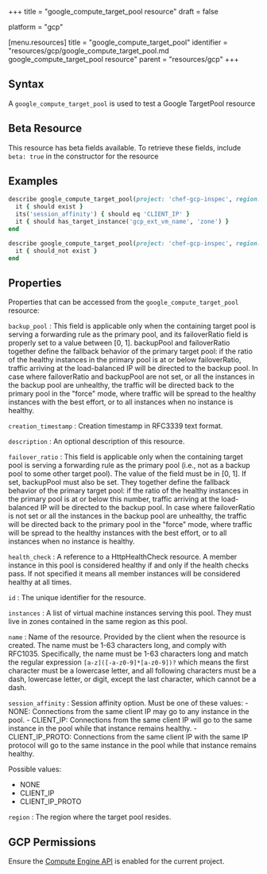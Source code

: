 +++
title = "google_compute_target_pool resource"
draft = false

platform = "gcp"

[menu.resources]
    title = "google_compute_target_pool"
    identifier = "resources/gcp/google_compute_target_pool.md google_compute_target_pool resource"
    parent = "resources/gcp"
+++

## Syntax

A `google_compute_target_pool` is used to test a Google TargetPool resource

## Beta Resource

This resource has beta fields available. To retrieve these fields, include `beta: true` in the constructor for the resource

## Examples

```ruby
describe google_compute_target_pool(project: 'chef-gcp-inspec', region: 'europe-west2', name: 'inspec-gcp-target-pool') do
  it { should exist }
  its('session_affinity') { should eq 'CLIENT_IP' }
  it { should has_target_instance('gcp_ext_vm_name', 'zone') }
end

describe google_compute_target_pool(project: 'chef-gcp-inspec', region: 'europe-west2', name: 'nonexistent') do
  it { should_not exist }
end
```

## Properties

Properties that can be accessed from the `google_compute_target_pool` resource:

`backup_pool`
: This field is applicable only when the containing target pool is serving a forwarding rule as the primary pool, and its failoverRatio field is properly set to a value between [0, 1]. backupPool and failoverRatio together define the fallback behavior of the primary target pool: if the ratio of the healthy instances in the primary pool is at or below failoverRatio, traffic arriving at the load-balanced IP will be directed to the backup pool. In case where failoverRatio and backupPool are not set, or all the instances in the backup pool are unhealthy, the traffic will be directed back to the primary pool in the "force" mode, where traffic will be spread to the healthy instances with the best effort, or to all instances when no instance is healthy.

`creation_timestamp`
: Creation timestamp in RFC3339 text format.

`description`
: An optional description of this resource.

`failover_ratio`
: This field is applicable only when the containing target pool is serving a forwarding rule as the primary pool (i.e., not as a backup pool to some other target pool). The value of the field must be in [0, 1]. If set, backupPool must also be set. They together define the fallback behavior of the primary target pool: if the ratio of the healthy instances in the primary pool is at or below this number, traffic arriving at the load-balanced IP will be directed to the backup pool. In case where failoverRatio is not set or all the instances in the backup pool are unhealthy, the traffic will be directed back to the primary pool in the "force" mode, where traffic will be spread to the healthy instances with the best effort, or to all instances when no instance is healthy.

`health_check`
: A reference to a HttpHealthCheck resource. A member instance in this pool is considered healthy if and only if the health checks pass. If not specified it means all member instances will be considered healthy at all times.

`id`
: The unique identifier for the resource.

`instances`
: A list of virtual machine instances serving this pool. They must live in zones contained in the same region as this pool.

`name`
: Name of the resource. Provided by the client when the resource is created. The name must be 1-63 characters long, and comply with RFC1035. Specifically, the name must be 1-63 characters long and match the regular expression `[a-z]([-a-z0-9]*[a-z0-9])?` which means the first character must be a lowercase letter, and all following characters must be a dash, lowercase letter, or digit, except the last character, which cannot be a dash.

`session_affinity`
: Session affinity option. Must be one of these values: - NONE: Connections from the same client IP may go to any instance in the pool. - CLIENT_IP: Connections from the same client IP will go to the same instance in the pool while that instance remains healthy. - CLIENT_IP_PROTO: Connections from the same client IP with the same IP protocol will go to the same instance in the pool while that instance remains healthy.

  Possible values:

  - NONE
  - CLIENT_IP
  - CLIENT_IP_PROTO

`region`
: The region where the target pool resides.

## GCP Permissions

Ensure the [Compute Engine API](https://console.cloud.google.com/apis/library/compute.googleapis.com/) is enabled for the current project.
